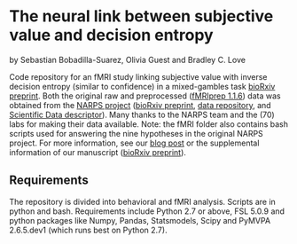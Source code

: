 # The neural link between subjective value and decision entropy

by Sebastian Bobadilla-Suarez, Olivia Guest and Bradley C. Love

Code repository for an fMRI study linking subjective value with inverse decision entropy (similar to confidence) in a mixed-gambles task [bioRxiv preprint](https://doi.org/10.1101/2020.02.18.954362). Both the original raw and preprocessed ([fMRIprep 1.1.6](https://fmriprep.readthedocs.io/en/stable/)) data was obtained from the [NARPS project](http://narps.info) ([bioRxiv preprint](https://doi.org/10.1101/843193), [data repository](https://doi.org/10.18112/openneuro.ds001734.v1.0.4), and [Scientific Data descriptor](https://doi.org/10.1038/s41597-019-0113-7)). Many thanks to the NARPS team and the (70) labs for making their data available. Note: the fMRI folder also contains bash scripts used for answering the nine hypotheses in the original NARPS project. For more information, see our [blog post](http://bradlove.org/blog/narps) or the supplemental information of our manuscript ([bioRxiv preprint](https://www.biorxiv.org/content/biorxiv/early/2020/02/19/2020.02.18.954362/DC1/embed/media-1.pdf?download=true)).

## Requirements

The repository is divided into behavioral and fMRI analysis. Scripts are in python and bash. Requirements include Python 2.7 or above, FSL 5.0.9 and python packages like Numpy, Pandas, Statsmodels, Scipy and PyMVPA 2.6.5.dev1 (which runs best on Python 2.7).
